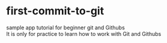 # first-commit-to-git
sample app tutorial for beginner git and Githubs  
It is only for practice to learn how to work with Git and Githubs 
